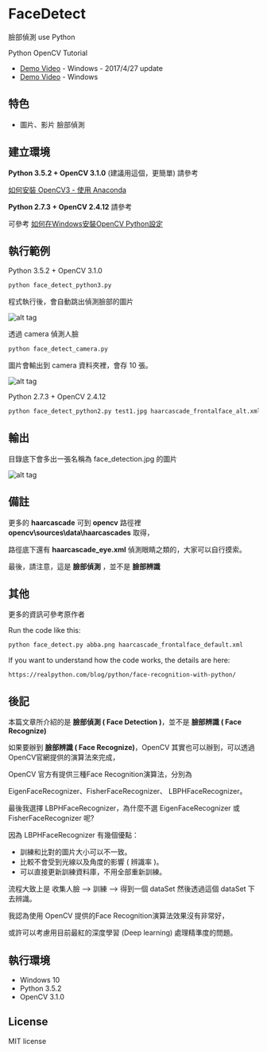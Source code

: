 # FaceDetect

臉部偵測 use Python

Python OpenCV Tutorial

* [Demo Video](https://youtu.be/OahDm1tFuQY) - Windows - 2017/4/27 update
* [Demo Video](https://youtu.be/TnnSfnjw6js) - Windows

## 特色

* 圖片、影片 臉部偵測

## 建立環境

**Python 3.5.2 + OpenCV 3.1.0**   (建議用這個，更簡單)
請參考

[如何安裝 OpenCV3 - 使用 Anaconda](https://github.com/twtrubiks/FaceDetect/tree/master/How%20Easy%20Install%20OpenCV%20%20for%20Python%20use%20Anaconda)

**Python 2.7.3 + OpenCV 2.4.12**
請參考

可參考 [如何在Windows安裝OpenCV Python設定](https://github.com/twtrubiks/FaceDetect/tree/master/How%20Install%20OpenCV%20in%20on%20Windows%20for%20Python)

## 執行範例

Python 3.5.2 + OpenCV 3.1.0

```cmd
python face_detect_python3.py
```

程式執行後，會自動跳出偵測臉部的圖片

![alt tag](http://i.imgur.com/u8m9lUf.jpg)

透過 camera 偵測人臉

```cmd
python face_detect_camera.py
```

圖片會輸出到 camera 資料夾裡，會存 10 張。

![alt tag](http://i.imgur.com/YEcaMRg.jpg)

Python 2.7.3 + OpenCV 2.4.12

```cmd
python face_detect_python2.py test1.jpg haarcascade_frontalface_alt.xml
```

## 輸出

目錄底下會多出一張名稱為 face_detection.jpg 的圖片

![alt tag](http://i.imgur.com/evl398U.jpg)

## 備註

更多的 **haarcascade** 可到 **opencv** 路徑裡 **opencv\sources\data\haarcascades** 取得，

路徑底下還有 **haarcascade_eye.xml** 偵測眼睛之類的，大家可以自行摸索。

最後，請注意，這是 **臉部偵測** ，並不是 **臉部辨識**

## 其他

更多的資訊可參考原作者

Run the code like this:

```python
python face_detect.py abba.png haarcascade_frontalface_default.xml
```

If you want to understand how the code works, the details are here:

```url
https://realpython.com/blog/python/face-recognition-with-python/
```

## 後記

本篇文章所介紹的是 **臉部偵測 ( Face Detection )**，並不是 **臉部辨識 ( Face Recognize)**

如果要辦到 **臉部辨識 ( Face Recognize)**，OpenCV 其實也可以辦到，可以透過OpenCV官網提供的演算法來完成，

OpenCV 官方有提供三種Face Recognition演算法，分別為

EigenFaceRecognizer、FisherFaceRecognizer、 LBPHFaceRecognizer。

最後我選擇 LBPHFaceRecognizer，為什麼不選 EigenFaceRecognizer 或 FisherFaceRecognizer 呢?

因為 LBPHFaceRecognizer 有幾個優點：

* 訓練和比對的圖片大小可以不一致。
* 比較不會受到光線以及角度的影響 ( 辨識率 )。
* 可以直接更新訓練資料庫，不用全部重新訓練。

流程大致上是
收集人臉 --> 訓練  --> 得到一個 dataSet
然後透過這個 dataSet  下去辨識。

我認為使用 OpenCV 提供的Face Recognition演算法效果沒有非常好，

或許可以考慮用目前最紅的深度學習 (Deep learning) 處理精準度的問題。

## 執行環境

* Windows 10
* Python 3.5.2
* OpenCV 3.1.0

## License

MIT license
